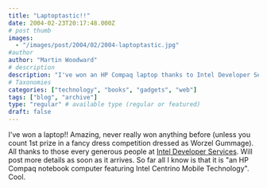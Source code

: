 ```yaml
---
title: "Laptoptastic!!"
date: 2004-02-23T20:17:48.000Z
# post thumb
images:
  - "/images/post/2004/02/2004-laptoptastic.jpg"
#author
author: "Martin Woodward"
# description
description: "I've won an HP Compaq laptop thanks to Intel Developer Services—exciting news to share as soon as it arrives!"
# Taxonomies
categories: ["technology", "books", "gadgets", "web"]
tags: ["blog", "archive"]
type: "regular" # available type (regular or featured)
draft: false
---
```

I've won a laptop!!  Amazing, never really won anything before (unless you count 1st prize in a fancy dress competition dressed as Worzel Gummage).  All thanks to those every generous people at [Intel Developer Services](http://www.intel.com/ids/).  Will post more details as soon as it arrives.  So far all I know is that it is "an HP Compaq notebook computer featuring Intel Centrino Mobile Technology".  Cool.